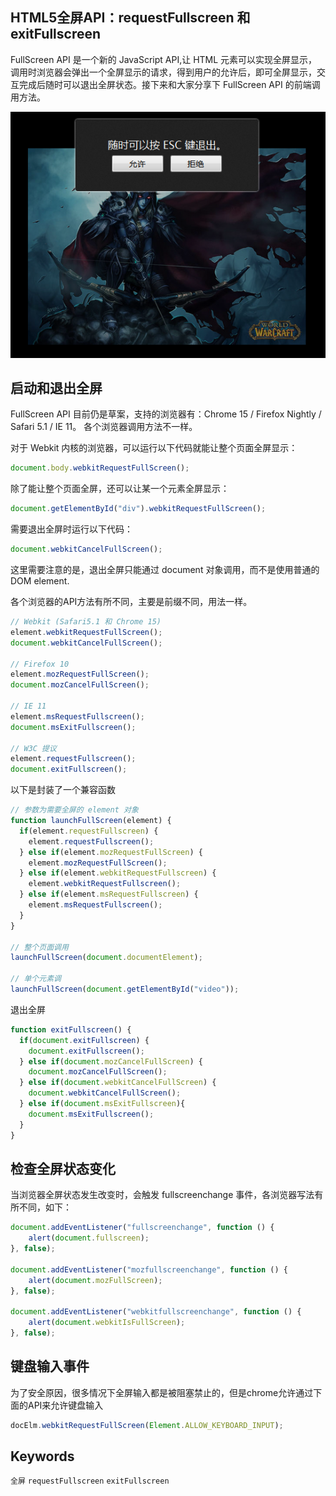 ## HTML5全屏API：requestFullscreen 和 exitFullscreen

FullScreen API 是一个新的 JavaScript API,让 HTML 元素可以实现全屏显示，调用时浏览器会弹出一个全屏显示的请求，得到用户的允许后，即可全屏显示，交互完成后随时可以退出全屏状态。接下来和大家分享下 FullScreen API 的前端调用方法。

![FullScreen API](../../images/html/request-full-screen.png)

## 启动和退出全屏

FullScreen API 目前仍是草案，支持的浏览器有：Chrome 15 / Firefox Nightly / Safari 5.1 / IE 11。 各个浏览器调用方法不一样。

对于 Webkit 内核的浏览器，可以运行以下代码就能让整个页面全屏显示：

```js
document.body.webkitRequestFullScreen();
```

除了能让整个页面全屏，还可以让某一个元素全屏显示：

```js
document.getElementById("div").webkitRequestFullScreen();
```

需要退出全屏时运行以下代码：

```js
document.webkitCancelFullScreen();
```

这里需要注意的是，退出全屏只能通过 document 对象调用，而不是使用普通的 DOM element.

各个浏览器的API方法有所不同，主要是前缀不同，用法一样。
```js
// Webkit (Safari5.1 和 Chrome 15)
element.webkitRequestFullScreen();
document.webkitCancelFullScreen();

// Firefox 10
element.mozRequestFullScreen();
document.mozCancelFullScreen();

// IE 11
element.msRequestFullscreen();
document.msExitFullscreen();

// W3C 提议
element.requestFullscreen();
document.exitFullscreen();
```

以下是封装了一个兼容函数

```js
// 参数为需要全屏的 element 对象  
function launchFullScreen(element) {  
  if(element.requestFullscreen) {  
    element.requestFullscreen();  
  } else if(element.mozRequestFullScreen) {  
    element.mozRequestFullScreen();  
  } else if(element.webkitRequestFullscreen) {  
    element.webkitRequestFullscreen();  
  } else if(element.msRequestFullscreen) {  
    element.msRequestFullscreen();  
  }  
}

// 整个页面调用  
launchFullScreen(document.documentElement);  

// 单个元素调  
launchFullScreen(document.getElementById("video"));
```

退出全屏

```js
function exitFullscreen() {  
  if(document.exitFullscreen) {  
    document.exitFullscreen();  
  } else if(document.mozCancelFullScreen) {  
    document.mozCancelFullScreen();  
  } else if(document.webkitCancelFullScreen) {  
    document.webkitCancelFullScreen();  
  } else if(document.msExitFullscreen){
    document.msExitFullscreen();
  }
}
```

## 检查全屏状态变化

当浏览器全屏状态发生改变时，会触发 fullscreenchange 事件，各浏览器写法有所不同，如下：

```js
document.addEventListener("fullscreenchange", function () {  
    alert(document.fullscreen);
}, false);  

document.addEventListener("mozfullscreenchange", function () {
    alert(document.mozFullScreen);
}, false);  

document.addEventListener("webkitfullscreenchange", function () {
    alert(document.webkitIsFullScreen);
}, false);
```

## 键盘输入事件

为了安全原因，很多情况下全屏输入都是被阻塞禁止的，但是chrome允许通过下面的API来允许键盘输入

```js
docElm.webkitRequestFullScreen(Element.ALLOW_KEYBOARD_INPUT);
```

## Keywords

`全屏` `requestFullscreen` `exitFullscreen`

<!-- author alvin -->
<!-- email alvinhtml@gmail.com -->
<!-- createAt 2016-07-12 20:00:00 -->
<!-- updateAt 2016-07-12 20:00:00 -->
